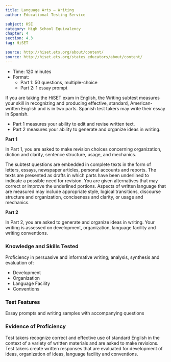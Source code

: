 ```yaml
---
title: Language Arts – Writing
author: Educational Testing Service

subject: HSE
category: High School Equivalency
chapter: 4
section: 4.3
tag: HiSET

source: http://hiset.ets.org/about/content/
source: http://hiset.ets.org/states_educators/about/content/
---
```

  * Time: 120 minutes
  * Format:
    * Part 1: 50 questions, multiple-choice
    * Part 2: 1 essay prompt

If you are taking the HiSET exam in English, the Writing subtest measures your skill in recognizing and producing effective, standard, American-written English and is in two parts. Spanish test takers may write their essay in Spanish.

  * Part 1 measures your ability to edit and revise written text.
  * Part 2 measures your ability to generate and organize ideas in writing.

**Part 1**

In Part 1, you are asked to make revision choices concerning organization, diction and clarity, sentence structure, usage, and mechanics.

The subtest questions are embedded in complete texts in the form of letters, essays, newspaper articles, personal accounts and reports. The texts are presented as drafts in which parts have been underlined to indicate a possible need for revision. You are given alternatives that may correct or improve the underlined portions. Aspects of written language that are measured may include appropriate style, logical transitions, discourse structure and organization, conciseness and clarity, or usage and mechanics.

**Part 2**

In Part 2, you are asked to generate and organize ideas in writing. Your writing is assessed on development, organization, language facility and writing conventions.

### Knowledge and Skills Tested

Proficiency in persuasive and informative writing; analysis, synthesis and evaluation of:

  * Development
  * Organization
  * Language Facility
  * Conventions

### Test Features

Essay prompts and writing samples with accompanying questions

### Evidence of Proficiency

Test takers recognize correct and effective use of standard English in the context of a variety of written materials and are asked to make revisions. Test takers create written responses that are evaluated for development of ideas, organization of ideas, language facility and conventions.
